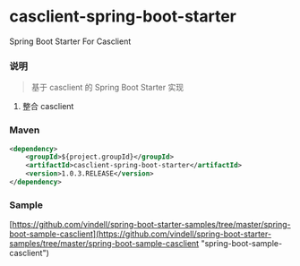 # casclient-spring-boot-starter
Spring Boot Starter For Casclient

### 说明


 > 基于 casclient 的 Spring Boot Starter 实现

1. 整合 casclient

### Maven

``` xml
<dependency>
	<groupId>${project.groupId}</groupId>
	<artifactId>casclient-spring-boot-starter</artifactId>
	<version>1.0.3.RELEASE</version>
</dependency>
```

### Sample

[https://github.com/vindell/spring-boot-starter-samples/tree/master/spring-boot-sample-casclient](https://github.com/vindell/spring-boot-starter-samples/tree/master/spring-boot-sample-casclient "spring-boot-sample-casclient")

